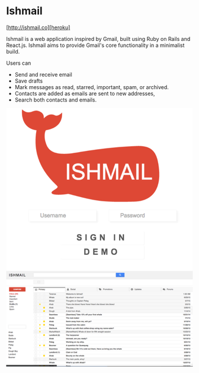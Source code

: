 # Ishmail


[http://ishmail.co][heroku]

[heroku]: http://ishmail.co

Ishmail is a web application inspired by Gmail, built using Ruby on Rails and React.js. Ishmail aims to provide Gmail's core functionality in a minimalist build.

Users can

 * Send and receive email
 * Save drafts
 * Mark messages as read, starred, important, spam, or archived.
 * Contacts are added as emails are sent to new addresses,
 * Search both contacts and emails.  


[![alt tag](./docs/splashpage.png)](http://ishmail.co)
[![alt tag](./docs/inbox.png)](http://ishmail.co)
